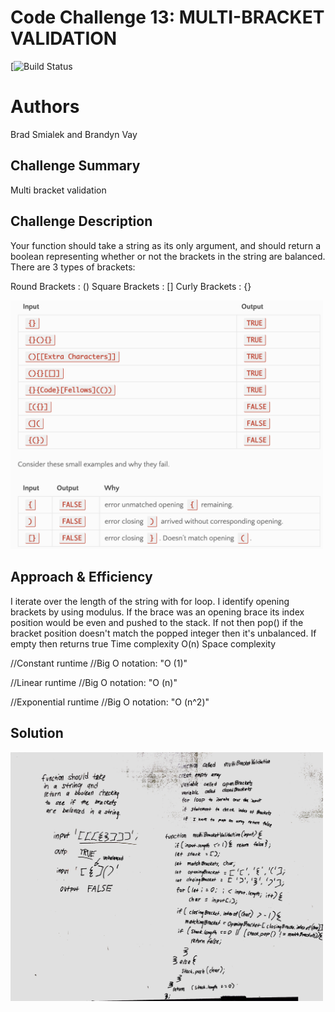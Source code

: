 # Code Challenge 13: MULTI-BRACKET VALIDATION

[![Build Status]()  


# Authors
Brad Smialek and Brandyn Vay

## Challenge Summary
Multi bracket validation

## Challenge Description
Your function should take a string as its only argument, and should return a boolean representing whether or not the brackets in the string are balanced. There are 3 types of brackets:

Round Brackets : ()
Square Brackets : []
Curly Brackets : {}

<img src="./assets/multibracket.png" alt="drawing" width="500"/>

## Approach & Efficiency
I iterate over the length of the string with for loop.  I identify opening brackets by using modulus. If the brace was an opening brace its index position would be even and pushed to the stack. If not then pop() if the bracket position doesn't match the popped integer then it's unbalanced.  If empty then returns true
Time complexity
O(n)
Space complexity

//Constant runtime 
//Big O notation: "O (1)"

//Linear runtime
//Big O notation: "O (n)"

//Exponential runtime
//Big O notation: "O (n^2)"

## Solution

<img src="./assets/bracket.jpeg" alt="drawing" width="500"/>